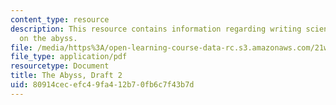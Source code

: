 ```yaml
---
content_type: resource
description: This resource contains information regarding writing science fiction
  on the abyss.
file: /media/https%3A/open-learning-course-data-rc.s3.amazonaws.com/21w-759-writing-science-fiction-spring-2016/80914cecefc49fa412b70fb6c7f43b7d_MIT21W_759S16_Abyss2.pdf
file_type: application/pdf
resourcetype: Document
title: The Abyss, Draft 2
uid: 80914cec-efc4-9fa4-12b7-0fb6c7f43b7d
---
```

